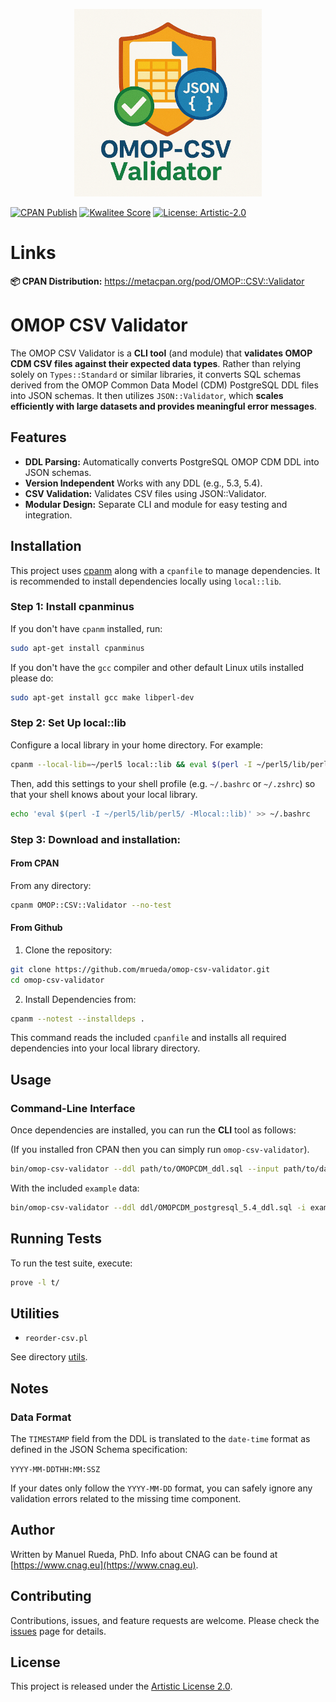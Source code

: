 <p align="center">
  <a href="https://github.com/mrueda/OMOP-CSV-Validator"><img src="https://raw.githubusercontent.com/mrueda/OMOP-CSV-Validator/main/docs/img/omop-csv-validator-logo.png" width="300" alt="OMOP-CSV-Validator"></a>
</p>

[![CPAN Publish](https://github.com/mrueda/OMOP-CSV-Validator/actions/workflows/cpan-publish.yml/badge.svg)](https://github.com/mrueda/OMOP-CSV-Validator/actions/workflows/cpan-publish.yml)
[![Kwalitee Score](https://cpants.cpanauthors.org/dist/OMOP-CSV-Validator.svg)](https://cpants.cpanauthors.org/dist/OMOP-CSV-Validator)
[![License: Artistic-2.0](https://img.shields.io/badge/License-Artistic%202.0-0298c3.svg)](https://opensource.org/licenses/Artistic-2.0)

# Links

**📦 CPAN Distribution:** <a href="https://metacpan.org/pod/OMOP::CSV::Validator" target="_blank">https://metacpan.org/pod/OMOP::CSV::Validator</a>

# OMOP CSV Validator

The OMOP CSV Validator is a **CLI tool** (and module) that **validates OMOP CDM CSV files against their expected data types**. Rather than relying solely on `Types::Standard` or similar libraries, it converts SQL schemas derived from the OMOP Common Data Model (CDM) PostgreSQL DDL files into JSON schemas. It then utilizes `JSON::Validator`, which **scales efficiently with large datasets and provides meaningful error messages**.

## Features

- **DDL Parsing:** Automatically converts PostgreSQL OMOP CDM DDL into JSON schemas.
- **Version Independent** Works with any DDL (e.g., 5.3, 5.4).
- **CSV Validation:** Validates CSV files using JSON::Validator.
- **Modular Design:** Separate CLI and module for easy testing and integration.

## Installation

This project uses [cpanm](https://metacpan.org/pod/App::cpanminus) along with a `cpanfile` to manage dependencies. It is recommended to install dependencies locally using `local::lib`.

### Step 1: Install cpanminus

If you don't have `cpanm` installed, run:

```bash
sudo apt-get install cpanminus
```

If you don't have the `gcc` compiler and other default Linux utils installed please do:

```bash
sudo apt-get install gcc make libperl-dev
```

### Step 2: Set Up local::lib

Configure a local library in your home directory. For example:

```bash
cpanm --local-lib=~/perl5 local::lib && eval $(perl -I ~/perl5/lib/perl5/ -Mlocal::lib)
```

Then, add this settings to your shell profile (e.g. `~/.bashrc` or `~/.zshrc`) so that your shell knows about your local library.

```bash
echo 'eval $(perl -I ~/perl5/lib/perl5/ -Mlocal::lib)' >> ~/.bashrc
```

### Step 3: Download and installation:

#### From CPAN

From any directory:

```bash
cpanm OMOP::CSV::Validator --no-test
```

#### From Github

1. Clone the repository:

```bash
git clone https://github.com/mrueda/omop-csv-validator.git
cd omop-csv-validator
```

2. Install Dependencies from:

```bash
cpanm --notest --installdeps .
```

This command reads the included `cpanfile` and installs all required dependencies into your local library directory.

## Usage

### Command-Line Interface

Once dependencies are installed, you can run the **CLI** tool as follows:

(If you installed fron CPAN then you can simply run `omop-csv-validator`).

```bash
bin/omop-csv-validator --ddl path/to/OMOPCDM_ddl.sql --input path/to/data.csv --sep ","
```

With the included `example` data:

```bash
bin/omop-csv-validator --ddl ddl/OMOPCDM_postgresql_5.4_ddl.sql -i example/DRUG_EXPOSURE.csv -sep $'\t'
```

## Running Tests

To run the test suite, execute:

```bash
prove -l t/
```

## Utilities

* `reorder-csv.pl`

See directory [utils](utils/README.md).

## Notes

### Data Format

The `TIMESTAMP` field from the DDL is translated to the `date-time` format as defined in the JSON Schema specification:

`YYYY-MM-DDTHH:MM:SSZ`

If your dates only follow the `YYYY-MM-DD` format, you can safely ignore any validation errors related to the missing time component.

## Author 

Written by Manuel Rueda, PhD. Info about CNAG can be found at [https://www.cnag.eu](https://www.cnag.eu).

## Contributing

Contributions, issues, and feature requests are welcome. Please check the [issues](https://github.com/yourusername/yourrepo/issues) page for details.

## License

This project is released under the [Artistic License 2.0](LICENSE).
